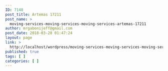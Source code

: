 ```yaml
---
ID: 7148
post_title: Artemas 17211
post_name: >
  moving-services-moving-services-moving-services-artemas-17211
author: mrgabonijeff@gmail.com
post_date: 2018-03-28 01:47:24
layout: page
link: >
  http://localhost/wordpress/moving-services-moving-services-moving-services-artemas-17211/
published: true
tags: [ ]
categories: [ ]
---
```

